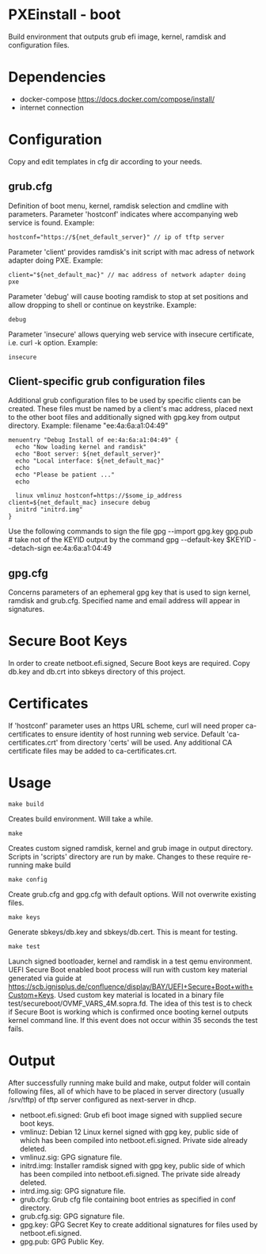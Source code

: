 PXEinstall - boot
=======================
Build environment that outputs grub efi image, kernel, ramdisk and configuration files.


Dependencies
=======================
- docker-compose https://docs.docker.com/compose/install/
- internet connection


Configuration
=======================
Copy and edit templates in cfg dir according to your needs. 

grub.cfg
-----------------------
Definition of boot menu, kernel, ramdisk selection and cmdline with parameters.
Parameter 'hostconf' indicates where accompanying web service is found.
Example:
```
hostconf="https://${net_default_server}" // ip of tftp server
```
Parameter 'client' provides ramdisk's init script with mac adress of network adapter doing PXE.
Example:
```
client="${net_default_mac}" // mac address of network adapter doing pxe
```
Parameter 'debug' will cause booting ramdisk to stop at set positions and allow dropping to shell or continue on keystrike. 
Example:
```
debug
```
Parameter 'insecure' allows querying web service with insecure certificate, i.e. curl -k option.
Example:
```
insecure
```

Client-specific grub configuration files
-----------------------
Additional grub configuration files to be used by specific clients can be created. These files must be named by a client's mac address, placed next to the other boot files and additionally signed with gpg.key from output directory.
Example: filename "ee:4a:6a:a1:04:49"
```
menuentry "Debug Install of ee:4a:6a:a1:04:49" {
  echo "Now loading kernel and ramdisk"
  echo "Boot server: ${net_default_server}"
  echo "Local interface: ${net_default_mac}"
  echo
  echo "Please be patient ..."
  echo

  linux vmlinuz hostconf=https://$some_ip_address client=${net_default_mac} insecure debug
  initrd "initrd.img"
}
```
Use the following commands to sign the file
gpg --import gpg.key gpg.pub # take not of the KEYID output by the command
gpg --default-key $KEYID --detach-sign ee:4a:6a:a1:04:49


gpg.cfg
-----------------------
Concerns parameters of an ephemeral gpg key that is used to sign kernel, ramdisk and grub.cfg. Specified name and email address will appear in signatures.


Secure Boot Keys
=======================
In order to create netboot.efi.signed, Secure Boot keys are required. Copy db.key and db.crt into sbkeys directory of this project.


Certificates
=======================
If 'hostconf' parameter uses an https URL scheme, curl will need proper ca-certificates to ensure identity of host running web service. Default 'ca-certificates.crt' from directory 'certs' will be used. Any additional CA certificate files may be added to ca-certificates.crt.


Usage
=======================
```
make build
``` 
Creates build environment. Will take a while.
```
make
``` 
Creates custom signed ramdisk, kernel and grub image in output directory. Scripts in 'scripts' directory are run by make. Changes to these require re-running make build
```
make config
```
Create grub.cfg and gpg.cfg with default options. Will not overwrite existing files.
```
make keys
```
Generate sbkeys/db.key and sbkeys/db.cert. This is meant for testing.
```
make test
```
Launch signed bootloader, kernel and ramdisk in a test qemu environment. UEFI Secure Boot enabled boot process will run with custom key material generated via guide at https://scb.ignisplus.de/confluence/display/BAY/UEFI+Secure+Boot+with+Custom+Keys. Used custom key material is located in a binary file test/secureboot/OVMF_VARS_4M.sopra.fd. The idea of this test is to check if Secure Boot is working which is confirmed once booting kernel outputs kernel command line. If this event does not occur within 35 seconds the test fails.


Output
=======================
After successfully running make build and make, output folder will contain following files, all of which have to be placed in server directory (usually /srv/tftp) of tftp server configured as next-server in dhcp.
- netboot.efi.signed: Grub efi boot image signed with supplied secure boot keys.
- vmlinuz: Debian 12 Linux kernel signed with gpg key, public side of which has been compiled into netboot.efi.signed. Private side already deleted.
- vmlinuz.sig: GPG signature file.
- initrd.img: Installer ramdisk signed with gpg key, public side of which has been compiled into netboot.efi.signed. The private side already deleted.
- intrd.img.sig: GPG signature file.
- grub.cfg: Grub cfg file containing boot entries as specified in conf directory.
- grub.cfg.sig: GPG signature file.
- gpg.key: GPG Secret Key to create additional signatures for files used by netboot.efi.signed.
- gpg.pub: GPG Public Key.

